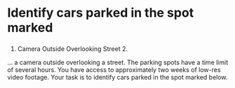 # Identify cars parked in the spot marked

###

 1. Camera Outside Overlooking Street
	 2. 

 ... a camera outside overlooking a street. The parking spots have a time limit of several hours. You have access to approximately two weeks of low-res video footage. ​Your task is to identify cars parked in the spot marked below.
<!--stackedit_data:
eyJoaXN0b3J5IjpbLTgyNjkzNjEwNywtMTE4MDQ1Mzk0Nl19
-->